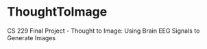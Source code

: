 # ThoughtToImage
CS 229 Final Project - Thought to Image: Using Brain EEG Signals to Generate Images 
